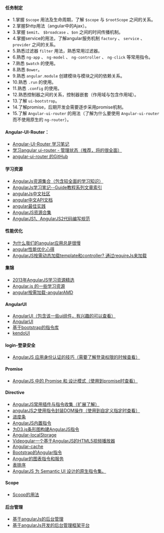 #### 任务制定

- 1.掌握 `$scope` 用法及生命周期，了解 `$scope` 与 `$rootScope` 之间的关系。
- 2.掌握$http用法（angular中的Ajax）。
- 3.掌握 `$emit`、 `$broadcase` 、`$on` 之间的时间传播机制。
- 4.掌握service的用法，了解angular服务机制 `factory` 、 `service` 、 `provider` 之间的关系。
- 5.熟悉过滤器 `filter` 用法，熟悉常用过滤器。
- 6.熟悉 `ng-app` 、 `ng-model` 、 `ng-controller` 、 `ng-click` 等常用指令。
- 7.熟悉 `$watch` 的使用。
- 8.熟悉 `Bower`。
- 9.熟悉 `angular.module` 创建模块与模块之间的依赖关系。
- 10.熟悉 `.run` 的使用。
- 11.熟悉 `.config` 的使用。
- 12.熟悉控制器之间的关系，控制器嵌套（作用域与包含作用域）。
- 13.了解 `ui-bootstrop`。
- 14.了解promise，后期开发会需要逐步采用promise机制。
- 15.了解 `Angular-ui-router` 的用法（了解为什么要使用 `Angular-ui-router` 而不使用原生的 `ng-router`）。

#### Angular-UI-Router：
- [Angular-UI-Router 学习笔记](http://www.tuicool.com/articles/zeiy6ff)
- [学习angular ui-router - 管理状态（推荐，将的很全面）](http://blog.csdn.net/yy374864125/article/details/43702153)
- [angular-ui-router 的GitHub](https://github.com/angular-ui/ui-router/wiki)

#### 学习资源
- [AngularJs资源集合（包含较全面的学习知识）](http://www.iteye.com/news/28651-AngularJS-Google-resource)
- [AngularJs学习笔记--Guide教程系列文章索引](http://www.cnblogs.com/lcllao/archive/2012/10/18/2728787.html)
- [angularJs中文社区](http://www.angularjs.cn/)
- [angular中文API文档](http://docs.ngnice.com/guide)
- [angular最佳实践](http://www.lovelucy.info/angularjs-best-practices.html)
- [AngularJS资源合集](http://www.iteye.com/news/28651-AngularJS-Google-resource)
- [AngularJS1、AngularJS2代码编写规范](https://github.com/johnpapa/angular-styleguide)

#### 性能优化
- [为什么我们的angular应用总是很慢](http://www.zhex.me/blog/2013/11/22/why-out-angular-app-is-slow/)
- [angular性能优化心得]( https://github.com/dolymood/AngularLearning)
- [AngularJS按需动态加载template和controller?,通过requireJs来加载](https://www.zhihu.com/question/30624377)

#### 集锦
- [2013年AngularJS学习资源精选](http://www.iteye.com/news/28651-AngularJS-Google-resource)
- [Angular.js 的一些学习资源](https://github.com/dolymood/AngularLearning)
- [angular按需加载-angularAMD](https://github.com/marcoslin/angularAMD)

#### AngularUI
- [AngularUI（包含该一些ui组件，有兴趣的可以查看）](https://github.com/angular-ui)
- [AngularUI](http://angular-ui.github.io/)
- [基于bootstrap的指令库](https://angular-ui.github.io/bootstrap/)
- [kendoUI](https://github.com/telerik/kendo-ui-core)

#### login-登录安全
- [AngularJS 应用身份认证的技巧（需要了解登录权限的时候查看）](https://blog.coding.net/blog/techniques-for-authentication-in-angular-js-applications?type=hot)

#### Promise
- [AngularJS 中的 Promise 和 设计模式（使用到promise时查看）](http://my.oschina.net/ilivebox/blog/293771?fromerr=hrrFEzLK)

#### Directive
- [AngularJS常用插件与指令收集（扩展了解）](http://chensd.com/2015-06/AngularJS-popular-Plugins-and-Directive.html)
- [angularJS之使用指令封装DOM操作（使用到自定义指定时查看）](http://www.w2bc.com/Article/28945)
- [进度条](https://htmlpreview.github.io/?https://github.com/angular-ui/ui-slider/master/demo/index.html)
- [AngularJS内置指令](http://www.jb51.net/article/60733.htm)
- [为D3.js条形图构建AngularJS指令](http://www.phloxblog.in/d3-js-angular-directive/)
- [Angular-localStorage](https://github.com/agrublev/angularLocalStorage)
- [Videogular一个基于AngularJS的HTML5视频播放器](http://twofuckingdevelopers.com/2013/08/videogular-an-html5-video-player-for-angularjs/)
- [Angular-cache](http://jmdobry.github.io/angular-cache/)
- [Bootstrap的Angular指令](http://angular-ui.github.io/bootstrap/)
- [Angular的图表指令和服务](https://github.com/wesleyhales/angular-charts)
- [表排序](http://modernjavascript.blogspot.jp/2013/10/angularjs-table-sort.html)
- [AngularJS 为 Semantic UI 设计的原生指令集。](https://github.com/beeman/loopback-angular-admin)

#### Scope
- [Scoop的用法](http://www.html-js.com/article/1863)
 
#### 后台管理
- [基于angularJs的后台管理](https://github.com/beeman/loopback-angular-admin)
- [基于angularJs开发的后台管理框架平台](http://startangular.com/)

